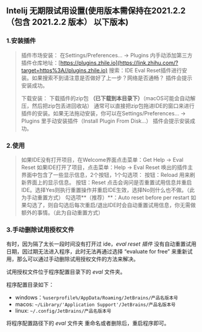 ## Intelij 无期限试用设置(使用版本需保持在2021.2.2 （包含 2021.2.2 版本） 以下版本)

### 1.安装插件

> 插件市场安装：
> 在Settings/Preferences… -> Plugins 内手动添加第三方插件仓库地址：[https://plugins.zhile.io](https://link.zhihu.com/?target=https%3A//plugins.zhile.io)
> 搜索：IDE Eval Reset插件进行安装。如果搜索不到请注意是否做好了上一步？网络是否通畅？
> 插件会提示安装成功。
>
> 下载安装：
> 下载插件的zip包 **（已下载到本目录下）**（macOS可能会自动解压，然后把zip包丢进回收站）
> 通常可以直接把zip包拖进IDE的窗口来进行插件的安装。如果无法拖动安装，你可以在Settings/Preferences… -> Plugins 里手动安装插件（Install Plugin From Disk…）
> 插件会提示安装成功。

### 2.使用

> 如果IDE没有打开项目，在Welcome界面点击菜单：Get Help -> Eval Reset
> 如果IDE打开了项目，点击菜单：Help -> Eval Reset
> 唤出的插件主界面中包含了一些显示信息，2个按钮，1个勾选项：
> 按钮：Reload 用来刷新界面上的显示信息。
> 按钮：Reset 点击会询问是否重置试用信息并重启IDE。选择Yes则执行重置操作并重启IDE生效，选择No则什么也不做。（此为手动重置方式）
> 勾选项**（推荐）**：Auto reset before per restart 如果勾选了，则自勾选后每次重启/退出IDE时会自动重置试用信息，你无需做额外的事情。（此为自动重置方式）

### 3.手动删除试用授权文件

有时，因为隔了太长一段时间没有打开过 ide，*eval reset 插件* 没有自动重置试用日期，因过期无法进入程序，此时无法再通过选择 “evaluate for free” 来重新试用，那么可以通过手动删除试用授权文件的方法来解决。

试用授权文件位于程序配置目录下的 *eval* 文件夹。

程序配置目录如下：

- windows：`%userprofile%/AppData/Roaming/JetBrains/产品名版本号`
- macos: `~/Library/'Application Support'/JetBrains/产品名版本号`
- linux: `~/.config/JetBrains/产品名版本号`

将程序配置路径下的 *eval* 文件夹 重命名或者删除后，重启程序即可。